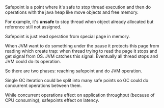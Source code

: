 Safepoint is a point where it's safe to stop thread execution and then do operations with the java heap
like move objects and free memory.

For example, it's **unsafe** to stop thread when object already allocated but reference still not assigned.

Safepoint is just read operation from special page in memory.

When JVM want to do something under the pause it protects this page from reading which create trap:
when thread trying to read the page it stops and get signal from OS.
JVM catches this signal.
Eventually all thread stops and JVM could do its operation.

So there are two phases: reaching safepoint and do JVM operation.

Single GC iteration could be split into many safe points so GC could do concurrent operations between them.

While concurrent operations effect on application throughput (because of CPU consuming),
safepoints effect on latency.